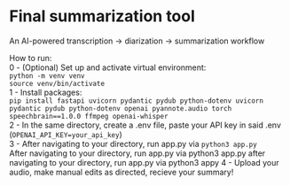# Final summarization tool
An AI-powered transcription -> diarization -> summarization workflow

How to run:\
0 - (Optional) Set up and activate virtual environment:\
`python -m venv venv`\
`source venv/bin/activate`\
1 - Install packages:\
`pip install fastapi uvicorn pydantic pydub python-dotenv uvicorn pydantic pydub python-dotenv openai pyannote.audio torch speechbrain==1.0.0 ffmpeg openai-whisper`\
2 - In the same directory, create a .env file, paste your API key in said .env (`OPENAI_API_KEY=your_api_key`)\
3 - After navigating to your directory, run app.py via `python3 app.py`   
After navigating to your directory, run app.py via python3 app.py after navigating to your directory, run app.py via python3 appy
4 - Upload your audio, make manual edits as directed, recieve your summary!
